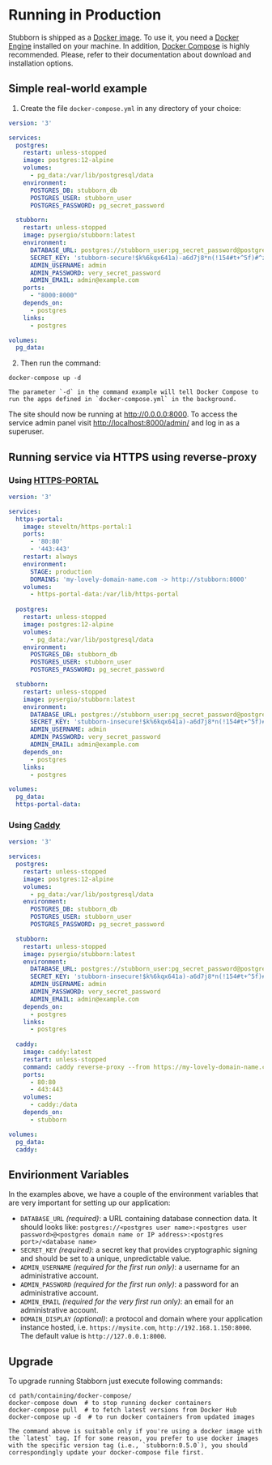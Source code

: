 # Running in Production

Stubborn is shipped as a [Docker image](https://hub.docker.com/r/pysergio/stubborn). To use it, you need a [Docker Engine](https://docs.docker.com/engine/installation/) installed on your machine. In addition, [Docker Compose](https://docs.docker.com/compose/install/) is highly recommended. Please, refer to their documentation about download and installation options.

## Simple real-world example

1. Create the file `docker-compose.yml` in any directory of your choice:

```yaml
version: '3'

services:
  postgres:
    restart: unless-stopped
    image: postgres:12-alpine
    volumes:
      - pg_data:/var/lib/postgresql/data
    environment:
      POSTGRES_DB: stubborn_db
      POSTGRES_USER: stubborn_user
      POSTGRES_PASSWORD: pg_secret_password

  stubborn:
    restart: unless-stopped
    image: pysergio/stubborn:latest
    environment:
      DATABASE_URL: postgres://stubborn_user:pg_secret_password@postgres:5432/stubborn_db
      SECRET_KEY: 'stubborn-secure!$k%6kqx641a)-a6d7j8*n(!154#t+^5f)#^z5mjvlrf#u!'
      ADMIN_USERNAME: admin
      ADMIN_PASSWORD: very_secret_password
      ADMIN_EMAIL: admin@example.com
    ports:
      - "8000:8000"
    depends_on:
      - postgres
    links:
      - postgres

volumes:
  pg_data:
```

2. Then run the command:

```shell
docker-compose up -d
```

```{note}
The parameter `-d` in the command example will tell Docker Compose to run the apps defined in `docker-compose.yml` in the background.
```

The site should now be running at <http://0.0.0.0:8000>. To access the service admin panel visit <http://localhost:8000/admin/> and log in as a superuser.

## Running service via HTTPS using reverse-proxy

### Using [HTTPS-PORTAL](https://github.com/SteveLTN/https-portal)

```yaml
version: '3'

services:
  https-portal:
    image: steveltn/https-portal:1
    ports:
      - '80:80'
      - '443:443'
    restart: always
    environment:
      STAGE: production
      DOMAINS: 'my-lovely-domain-name.com -> http://stubborn:8000'
    volumes:
      - https-portal-data:/var/lib/https-portal
  
  postgres:
    restart: unless-stopped
    image: postgres:12-alpine
    volumes:
      - pg_data:/var/lib/postgresql/data
    environment:
      POSTGRES_DB: stubborn_db
      POSTGRES_USER: stubborn_user
      POSTGRES_PASSWORD: pg_secret_password

  stubborn:
    restart: unless-stopped
    image: pysergio/stubborn:latest
    environment:
      DATABASE_URL: postgres://stubborn_user:pg_secret_password@postgres:5432/stubborn_db
      SECRET_KEY: 'stubborn-insecure!$k%6kqx641a)-a6d7j8*n(!154#t+^5f)#^z5mjvlrf#u!'
      ADMIN_USERNAME: admin
      ADMIN_PASSWORD: very_secret_password
      ADMIN_EMAIL: admin@example.com
    depends_on:
      - postgres
    links:
      - postgres

volumes:
  pg_data:
  https-portal-data:
```

### Using [Caddy](https://github.com/caddyserver/caddy)

```yaml
version: '3'

services:
  postgres:
    restart: unless-stopped
    image: postgres:12-alpine
    volumes:
      - pg_data:/var/lib/postgresql/data
    environment:
      POSTGRES_DB: stubborn_db
      POSTGRES_USER: stubborn_user
      POSTGRES_PASSWORD: pg_secret_password

  stubborn:
    restart: unless-stopped
    image: pysergio/stubborn:latest
    environment:
      DATABASE_URL: postgres://stubborn_user:pg_secret_password@postgres:5432/stubborn_db
      SECRET_KEY: 'stubborn-insecure!$k%6kqx641a)-a6d7j8*n(!154#t+^5f)#^z5mjvlrf#u!'
      ADMIN_USERNAME: admin
      ADMIN_PASSWORD: very_secret_password
      ADMIN_EMAIL: admin@example.com
    depends_on:
      - postgres
    links:
      - postgres
  
  caddy:
    image: caddy:latest
    restart: unless-stopped
    command: caddy reverse-proxy --from https://my-lovely-domain-name.com:443 --to http://stubborn:8000
    ports:
      - 80:80
      - 443:443
    volumes:
      - caddy:/data
    depends_on:
      - stubborn

volumes:
  pg_data:
  caddy:
```

## Envirionment Variables

In the examples above, we have a couple of the environment variables that are very important for setting up our application:

- `DATABASE_URL` *(required)*: a URL containing database connection data.
It should looks like:
`postgres://<postgres user name>:<postgres user password>@<postgres domain name or IP address>:<postgres port>/<database name>`
- `SECRET_KEY` *(required)*: a secret key that provides cryptographic signing and should be set to a unique, unpredictable value.
- `ADMIN_USERNAME` *(required for the first run only)*: a username for an administrative account.
- `ADMIN_PASSWORD` *(required for the first run only)*: a password for an administrative account.
- `ADMIN_EMAIL` *(required for the very first run only)*: an email for an administrative account.
- `DOMAIN_DISPLAY` *(optional)*: a protocol and domain where your application instance hosted, i.e. `https://mysite.com`, `http://192.168.1.150:8000`. The default value is `http://127.0.0.1:8000`.

## Upgrade

To upgrade running Stabborn just execute following commands:

```shell
cd path/containing/docker-compose/
docker-compose down  # to stop running docker containers
docker-compose pull  # to fetch latest versions from Docker Hub
docker-compose up -d  # to run docker containers from updated images
```

```{note}
The command above is suitable only if you're using a docker image with the `latest` tag. If for some reason, you prefer to use docker images with the specific version tag (i.e., `stubborn:0.5.0`), you should correspondingly update your docker-compose file first.
```